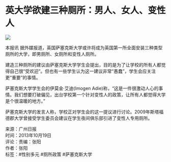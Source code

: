 # 英大学欲建三种厕所：男人、女人、变性人

![](//himg2.huanqiucdn.cn/attachment2010/2013/1019/20131019083013219.jpg?imageView2/2/w/750)

本报讯 据外媒报道，英国萨塞克斯大学或许将成为英国第一所全面安装三种类型厕所的大学，即男厕所、女厕所和变性人厕所。

建造三种厕所的建议由萨塞克斯大学学生会提出，目的是为了让学校的所有人都觉得自己很“受欢迎”。但也有一些学生认为这一建议非常“愚蠢”，学生会应关注更“重要”的事情。

萨塞克斯大学学生会的伊莫金·艾迪(Imogen Adie)称，“这是一件很激动人心的事情。我们想要打破偏见，出台学校第一个针对变性人的政策，让所有人都觉得大学是个很温暖的地方。”

萨塞克斯大学的发言人称，学校正对学生会的这一提议进行讨论。2009年斯塔福德郡大学曾接受学生委员会建议在学生夜间俱乐部引进了变性人专用厕所。

来源：广州日报  
时间：2013年10月19日  
评论：责编：张阳  
作者：张阳  
标签：#性别多元 #厕所政策 #萨塞克斯大学
<!-- tcd_original_link https://m.huanqiu.com/article/9CaKrnJCJBO -->
